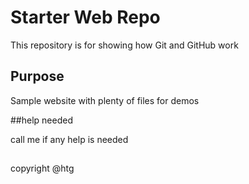 # Starter Web Repo

This repository is for showing how Git and GitHub work

## Purpose

Sample website with plenty of files for demos

##help needed

call me if any help is needed 

##
copyright @htg

